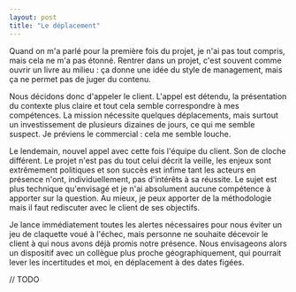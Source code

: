 ```yaml
---
layout: post
title: "Le déplacement"
---
```


Quand on m'a parlé pour la première fois du projet, je n'ai pas tout compris, mais cela ne m'a pas étonné. Rentrer dans un projet, c'est souvent comme ouvrir un livre au milieu : ça donne une idée du style de management, mais ça ne permet pas de juger du contenu.

Nous décidons donc d'appeler le client. L'appel est détendu, la présentation du contexte plus claire et tout cela semble correspondre à mes compétences. La mission nécessite quelques déplacements, mais surtout un investissement de plusieurs dizaines de jours, ce qui me semble suspect. Je préviens le commercial : cela me semble louche.

Le lendemain, nouvel appel avec cette fois l'équipe du client. Son de cloche différent. Le projet n'est pas du tout celui décrit la veille, les enjeux sont extrêmement politiques et son succès est infime tant les acteurs en présence n'ont, individuellement, pas d'intérêts à sa réussite. Le sujet est plus technique qu'envisagé et je n'ai absolument aucune compétence à apporter sur la question. Au mieux, je peux apporter de la méthodologie mais il faut rediscuter avec le client de ses objectifs.

Je lance immédiatement toutes les alertes nécessaires pour nous éviter un jeu de claquette voué à l'échec, mais personne ne souhaite décevoir le client à qui nous avons déjà promis notre présence. Nous envisageons alors un dispositif avec un collègue plus proche géographiquement, qui pourrait lever les incertitudes et moi, en déplacement à des dates figées.

// TODO
